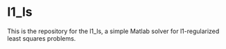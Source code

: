 # l1_ls
This is the repository for the l1_ls, a simple Matlab solver for l1-regularized least squares problems.
